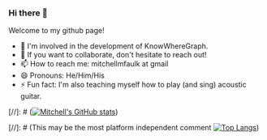 ### Hi there 👋

Welcome to my github page! 

- 🔭 I'm involved in the development of KnowWhereGraph.
- 👯 If you want to collaborate, don't hesitate to reach out! 
- 📫 How to reach me: mitchellmfaulk at gmail
- 😄 Pronouns: He/Him/His
- ⚡ Fun fact: I'm also teaching myself how to play (and sing) acoustic guitar. 

 [//]: # ([![Mitchell's GitHub stats](https://github-readme-stats.vercel.app/api?username=mitchellfaulk&theme=transparent)](https://github.com/anuraghazra/github-readme-stats))

[//]: # (This may be the most platform independent comment [![Top Langs](https://github-readme-stats.vercel.app/api/top-langs/?username=mitchellfaulk&exclude_repo=WHO_neural_network,ML_learning_projects,mitchellfaulk.github.io&layout=compact)](https://github.com/mitchellfaulk/github-readme-stats))

